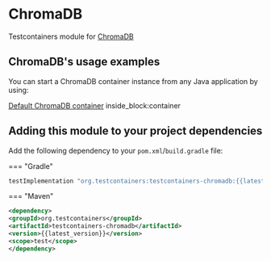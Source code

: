 # ChromaDB

Testcontainers module for [ChromaDB](https://registry.hub.docker.com/r/chromadb/chroma)

## ChromaDB's usage examples

You can start a ChromaDB container instance from any Java application by using:

<!--codeinclude-->
[Default ChromaDB container](../../modules/chromadb/src/test/java/org/testcontainers/chromadb/ChromaDBContainerTest.java) inside_block:container
<!--/codeinclude-->

## Adding this module to your project dependencies

Add the following dependency to your `pom.xml`/`build.gradle` file:

=== "Gradle"
```groovy
testImplementation "org.testcontainers:testcontainers-chromadb:{{latest_version}}"
```

=== "Maven"
```xml
<dependency>
<groupId>org.testcontainers</groupId>
<artifactId>testcontainers-chromadb</artifactId>
<version>{{latest_version}}</version>
<scope>test</scope>
</dependency>
```
